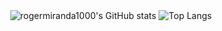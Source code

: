 <div align="center">
  <img src="https://github-readme-stats.vercel.app/api?username=rogermiranda1000&show_icons=true&theme=github_dark" alt="rogermiranda1000's GitHub stats" />
  <img src="https://github-readme-stats.vercel.app/api/top-langs/?username=rogermiranda1000&layout=compact&theme=github_dark" alt="Top Langs" />
</div>
